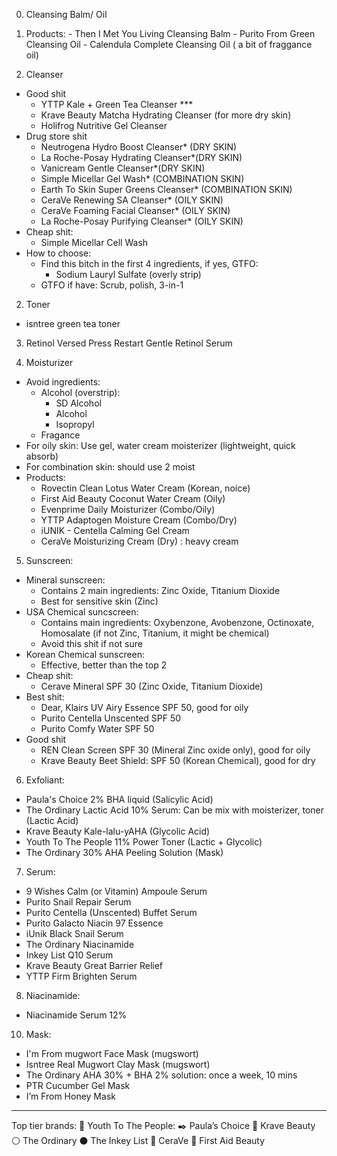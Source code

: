 0. Cleansing Balm/ Oil
1. Products:
        - Then I Met You Living Cleansing Balm
        - Purito From Green Cleansing Oil
        - Calendula Complete Cleansing Oil ( a bit of fraggance oil)

1. Cleanser
- Good shit
    - YTTP Kale + Green Tea Cleanser  ***
    - Krave Beauty Matcha Hydrating Cleanser (for more dry skin)
    - Holifrog Nutritive Gel Cleanser
- Drug store shit
    - Neutrogena Hydro Boost Cleanser* (DRY SKIN)
    - La Roche-Posay Hydrating Cleanser*(DRY SKIN)
    - Vanicream Gentle Cleanser*(DRY SKIN)
    - Simple Micellar Gel Wash* (COMBINATION SKIN)
    - Earth To Skin Super Greens Cleanser* (COMBINATION SKIN)
    - CeraVe Renewing SA Cleanser* (OILY SKIN)
    - CeraVe Foaming Facial Cleanser* (OILY SKIN)
    - La Roche-Posay Purifying Cleanser* (OILY SKIN)
 - Cheap shit:
     - Simple Micellar Cell Wash
 - How to choose:
     - Find this bitch in the first 4 ingredients, if yes, GTFO:
         - Sodium Lauryl Sulfate (overly strip)
     - GTFO if have: Scrub, polish, 3-in-1 

2. Toner
- isntree green tea toner

3. Retinol
Versed Press Restart Gentle Retinol Serum 

4. Moisturizer
- Avoid ingredients:
    - Alcohol (overstrip):
        - SD Alcohol
        - Alcohol
        - Isopropyl
    - Fragance
- For oily skin: Use gel, water cream moisterizer (lightweight, quick absorb)
- For combination skin: should use 2 moist
- Products:
    - Rovectin Clean Lotus Water Cream (Korean, noice)
    - First Aid Beauty Coconut Water Cream (Oily)
    - Evenprime Daily Moisturizer (Combo/Oily) 
    - YTTP Adaptogen Moisture Cream (Combo/Dry)
    - iUNIK - Centella Calming Gel Cream 
    - CeraVe Moisturizing Cream (Dry) : heavy cream

5. Sunscreen:
- Mineral sunscreen:
    - Contains 2 main ingredients: Zinc Oxide, Titanium Dioxide
    - Best for sensitive skin (Zinc)
- USA Chemical suncscreen:
    - Contains main ingredients: Oxybenzone, Avobenzone, Octinoxate, Homosalate (if not Zinc, Titanium, it might be chemical)
    - Avoid this shit if not sure
- Korean Chemical sunscreen:
    - Effective, better than the top 2
- Cheap shit:
    - Cerave Mineral SPF 30 (Zinc Oxide, Titanium Dioxide)
- Best shit:
    - Dear, Klairs UV Airy Essence SPF 50, good for oily
    - Purito Centella Unscented SPF 50
    - Purito Comfy Water SPF 50
- Good shit
    - REN Clean Screen SPF 30 (Mineral Zinc oxide only), good for oily
    - Krave Beauty Beet Shield: SPF 50 (Korean Chemical), good for dry

6. Exfoliant:
- Paula's Choice 2% BHA liquid (Salicylic Acid)
- The Ordinary Lactic Acid 10% Serum: Can be mix with moisterizer, toner (Lactic Acid)
- Krave Beauty Kale-lalu-yAHA (Glycolic Acid)
- Youth To The People 11% Power Toner (Lactic + Glycolic)
- The Ordinary 30% AHA Peeling Solution (Mask)

7. Serum:
- 9 Wishes Calm (or Vitamin) Ampoule Serum
- Purito Snail Repair Serum
- Purito Centella (Unscented) Buffet Serum
- Purito Galacto Niacin 97 Essence
- iUnik Black Snail Serum
- The Ordinary Niacinamide
- Inkey List Q10 Serum
- Krave Beauty Great Barrier Relief
- YTTP Firm Brighten Serum

8. Niacinamide:
- Niacinamide Serum 12%
10. Mask:
- I'm From mugwort Face Mask (mugswort)
- Isntree Real Mugwort Clay Mask (mugswort)
- The Ordinary AHA 30% + BHA 2% solution: once a week, 10 mins
- PTR Cucumber Gel Mask
- I’m From Honey Mask


---
Top tier brands:
🍵 Youth To The People:
✒️ Paula’s Choice
🌊 Krave Beauty
⚪ The Ordinary
⚫ The Inkey List
🔬 CeraVe
🥥 First Aid Beauty